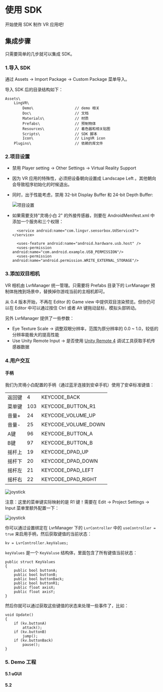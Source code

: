 # 使用 SDK
开始使用 SDK 制作 VR 应用吧!

## 集成步骤

只需要简单的几步就可以集成 SDK。

### 1.导入 SDK

通过 Assets -> Import Package -> Custom Package 菜单导入。
	
导入 SDK 后的目录结构如下：

	Assets\
		LingVR\
			Demo\					// demo 相关
			Doc\					// 文档
			Materials\				// 材质
			Prefabs\				// 预制物体
			Resources\				// 着色器和相关贴图
			Scripts\				// SDK 脚本
			Icon\					// LingVR icon
		Plugins\					// 依赖的库文件

### 2.项目设置

* 禁用 Player setting -> Other Settings -> Virtual Reality Support

* 因为 VR 应用的特殊性，必须把设备朝向设置成 Landscape Left 。其他朝向会导致程序初始化的时候退出。

* 同时，出于性能考虑，禁用 32-bit Display Buffer 和 24-bit Depth Buffer:

    ![项目设置](images/settings.png)

* 如果需要支持"灵境小白 2" 的外接传感器，则要在 AndroidMenifest.xml 中添加一个服务和三个权限：

        <service android:name="com.lingvr.sensorbox.UdService3"></service>
    
    	<uses-feature android:name="android.hardware.usb.host" />
    	<uses-permission android:name="com.android.example.USB_PERMISSION"/>
    	<uses-permission android:name="android.permission.WRITE_EXTERNAL_STORAGE"/>

### 3.添加双目相机

VR 相机由 LvrManager 统一管理。只需要将 Prefabs 目录下的 LvrManager 预制体拖拽到场景中，替换掉你游戏当前的主相机即可。

从 0.4 版本开始，不再在 Editor 的 Game view 中提供双目渲染预览。但你仍可以在 Editor 中可以通过按住 Ctrl 或者 Alt 键拖动鼠标，模拟头部转动。

另外 LvrManager 提供了一些参数：

* Eye Texture Scale -> 调整双眼分辨率，范围为原分辨率的 0.0 ~ 1.0，较低的分辨率能极大的提高性能
* Use Unity Remote Input -> 是否使用 [Unity Remote 4](http://docs.unity3d.com/Manual/UnityRemote4.html) 调试工具获取手机传感器数据

### 4.用户交互

#### 手柄

我们为灵境小白配置的手柄（通过蓝牙连接到安卓手机）使用了安卓标准键值：

|        |     |                      |
|--------|-----|----------------------|
| 返回键 | 4   | KEYCODE_BACK         |
| 菜单键 | 103 | KEYCODE_BUTTON_R1    |
| 音量+  | 24  | KEYCODE_VOLUME_UP    |
| 音量-  | 25  | KEYCODE_VOLUME_DOWN  |
| A键    | 96  | KEYCODE_BUTTON_A     |
| B键    | 97  | KEYCODE_BUTTON_B     |
| 摇杆上 | 19  | KEYCODE_DPAD_UP      |
| 摇杆下 | 20  | KEYCODE_DPAD_DOWN    |
| 摇杆左 | 21  | KEYCODE_DPAD_LEFT    |
| 摇杆右 | 22  | KEYCODE_DPAD_RIGHT   |


![joystick](images/joystick.png)

注意：这里的菜单键实际映射的是 R1 键！需要在 Edit -> Project Settings -> Input 菜单里额外配置一下：

![joystick](images/r1button.png)

你可以通过设置绑定在 LvrManager 下的 `LvrController` 中的 `useController = true` 来启用手柄，然后获取键值的当前状态：

	kv = LvrController.keyValues;
	
`keyValues` 是一个 `KeyValuse` 结构体，里面包含了所有键值当前状态：

	public struct KeyValues
	{
		public bool buttonA;
		public bool buttonB;
		public bool buttonBack;
		public bool buttonR1;
		public float axisX;
		public float axisY;
	}
		
然后你就可以通过获取这些键值的状态来处理一些事件了，比如：

	void Update()
	{
		if (kv.buttonA)
			attack();
		if (kv.buttonB)
			jump();
		if (kv.buttonBack)
			pause();
	}
    
### 5. Demo 工程

#### 5.1 uGUI

#### 5.2 
    